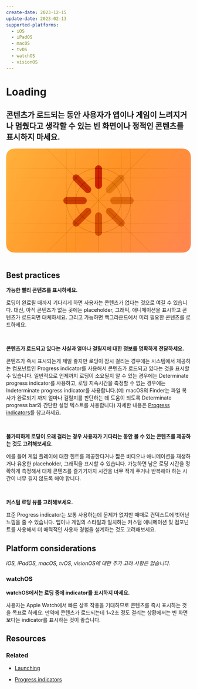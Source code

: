 ```yaml
---
create-date: 2023-12-15
update-date: 2023-02-13
supported-platforms:
  - iOS
  - iPadOS
  - macOS
  - tvOS
  - watchOS
  - visionOS
---
```


# Loading

<h2>콘텐츠가 로드되는 동안 사용자가 앱이나 게임이 느려지거나 멈췄다고 생각할 수 있는 빈 화면이나 정적인 콘텐츠를 표시하지 마세요.</h2>

<div align="center">
  <img alt="patterns-loading-intro" src=".attachments/.loading/patterns-loading-intro@2x.png" width="740"/>
</div>

<br>

## Best practices

**가능한 빨리 콘텐츠를 표시하세요.**

로딩이 완료될 때까지 기다리게 하면 사용자는 콘텐츠가 없다는 것으로 여길 수 있습니다. 대신, 아직 콘텐츠가 없는 곳에는 placeholder, 그래픽, 애니메이션을 표시하고 콘텐츠가 로드되면 대체하세요. 그리고 가능하면 백그라운드에서 미리 필요한 콘텐츠를 로드하세요.

<br />

**콘텐츠가 로드되고 있다는 사실과 얼마나 걸릴지에 대한 정보를 명확하게 전달하세요.**

콘텐츠가 즉시 표시되는게 제일 좋지만 로딩이 잠시 걸리는 경우에는 시스템에서 제공하는 컴포넌트인 Progress indicator를 사용해서 콘텐츠가 로드되고 있다는 것을 표시할 수 있습니다. 일반적으로 언제까지 로딩이 소요될지 알 수 있는 경우에는 Determinate progress indicator를 사용하고, 로딩 지속시간을 측정할 수 없는 경우에는 Indeterminate progress indicator를 사용합니다.(예: macOS의 Finder는 파일 복사가 완료되기 까지 얼마나 걸릴지를 판단하는 데 도움이 되도록 Determinate progress bar와 간단한 설명 텍스트를 사용합니다) 
자세한 내용은 [Progress indicators](./progress-indicators.md)를 참고하세요.

<br />

**불가피하게 로딩이 오래 걸리는 경우 사용자가 기다리는 동안 볼 수 있는 콘텐츠를 제공하는 것도 고려해보세요.**

예를 들어 게임 플레이에 대한 힌트를 제공한다거나 짧은 비디오나 애니메이션을 재생하거나 유용한 placeholder, 그래픽을 표시할 수 있습니다. 가능하면 남은 로딩 시간을 정확하게 측정해서 대체 콘텐츠를 즐기기까지 시간을 너무 적게 주거나 반복해야 하는 시간이 너무 길지 않도록 해야 합니다.

<br />

**커스텀 로딩 뷰를 고려해보세요.**

표준 Progress indicator는 보통 사용하는데 문제가 없지만 때때로 컨텍스트에 벗어난 느낌을 줄 수 있습니다. 앱이나 게임의 스타일과 일치하는 커스텀 애니메이션 및 컴포넌트를 사용해서 더 매력적인 사용자 경험을 설계하는 것도 고려해보세요.

## Platform considerations

_iOS, iPadOS, macOS, tvOS, visionOS에 대한 추가 고려 사항은 없습니다._

### watchOS

**watchOS에서는 로딩 중에 indicator를 표시하지 마세요.**

사용자는 Apple Watch에서 빠른 상호 작용을 기대하므로 콘텐츠를 즉시 표시하는 것을 목표로 하세요. 만약에 콘텐츠가 로드되는데 1~2초 정도 걸리는 상황에서는 빈 화면보다는 indicator를 표시하는 것이 좋습니다.

## Resources

### Related

- [Launching](./launching.md)

- [Progress indicators](./progress-indicators.md)
